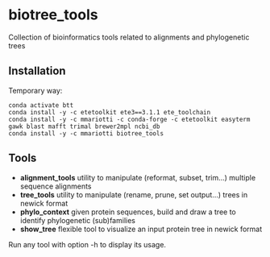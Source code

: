 # biotree_tools
Collection of bioinformatics tools related to alignments and phylogenetic trees

## Installation

Temporary way:
```conda create -y -n btt
conda activate btt
conda install -y -c etetoolkit ete3==3.1.1 ete_toolchain
conda install -y -c mmariotti -c conda-forge -c etetoolkit easyterm gawk blast mafft trimal brewer2mpl ncbi_db
conda install -y -c mmariotti biotree_tools
```

## Tools
- **alignment_tools**  utility to manipulate (reformat, subset, trim...) multiple sequence alignments
- **tree_tools**       utility to manipulate (rename, prune, set output...) trees in newick format
- **phylo_context**    given protein sequences, build and draw a tree to identify phylogenetic (sub)families
- **show_tree**        flexible tool to visualize an input protein tree in newick format

Run any tool with option -h to display its usage.
